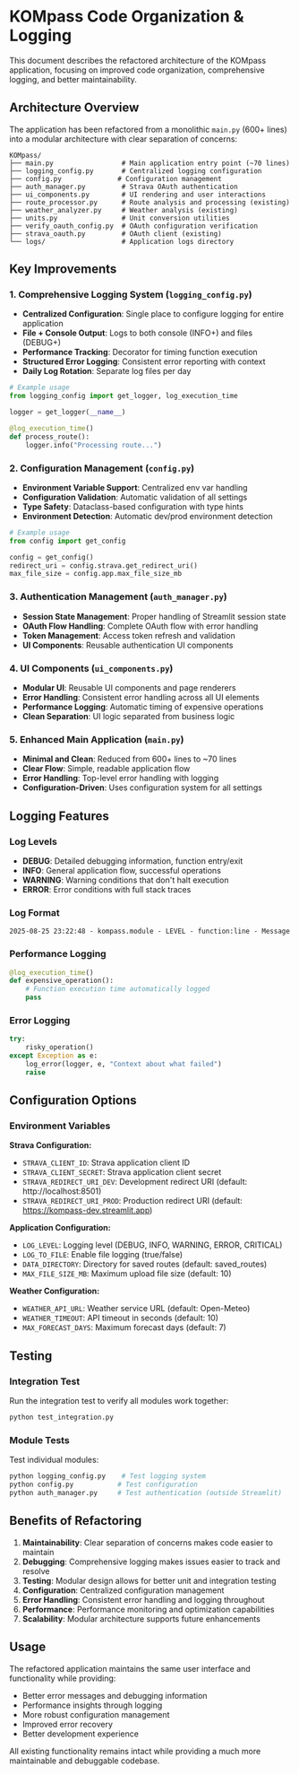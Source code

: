# KOMpass Code Organization & Logging

This document describes the refactored architecture of the KOMpass application, focusing on improved code organization, comprehensive logging, and better maintainability.

## Architecture Overview

The application has been refactored from a monolithic `main.py` (600+ lines) into a modular architecture with clear separation of concerns:

```
KOMpass/
├── main.py                 # Main application entry point (~70 lines)
├── logging_config.py       # Centralized logging configuration
├── config.py              # Configuration management
├── auth_manager.py         # Strava OAuth authentication
├── ui_components.py        # UI rendering and user interactions
├── route_processor.py      # Route analysis and processing (existing)
├── weather_analyzer.py     # Weather analysis (existing)
├── units.py                # Unit conversion utilities
├── verify_oauth_config.py  # OAuth configuration verification
├── strava_oauth.py         # OAuth client (existing)
└── logs/                   # Application logs directory
```

## Key Improvements

### 1. Comprehensive Logging System (`logging_config.py`)

- **Centralized Configuration**: Single place to configure logging for entire application
- **File + Console Output**: Logs to both console (INFO+) and files (DEBUG+)
- **Performance Tracking**: Decorator for timing function execution
- **Structured Error Logging**: Consistent error reporting with context
- **Daily Log Rotation**: Separate log files per day

```python
# Example usage
from logging_config import get_logger, log_execution_time

logger = get_logger(__name__)

@log_execution_time()
def process_route():
    logger.info("Processing route...")
```

### 2. Configuration Management (`config.py`)

- **Environment Variable Support**: Centralized env var handling
- **Configuration Validation**: Automatic validation of all settings
- **Type Safety**: Dataclass-based configuration with type hints
- **Environment Detection**: Automatic dev/prod environment detection

```python
# Example usage
from config import get_config

config = get_config()
redirect_uri = config.strava.get_redirect_uri()
max_file_size = config.app.max_file_size_mb
```

### 3. Authentication Management (`auth_manager.py`)

- **Session State Management**: Proper handling of Streamlit session state
- **OAuth Flow Handling**: Complete OAuth flow with error handling
- **Token Management**: Access token refresh and validation
- **UI Components**: Reusable authentication UI components

### 4. UI Components (`ui_components.py`)

- **Modular UI**: Reusable UI components and page renderers
- **Error Handling**: Consistent error handling across all UI elements
- **Performance Logging**: Automatic timing of expensive operations
- **Clean Separation**: UI logic separated from business logic

### 5. Enhanced Main Application (`main.py`)

- **Minimal and Clean**: Reduced from 600+ lines to ~70 lines
- **Clear Flow**: Simple, readable application flow
- **Error Handling**: Top-level error handling with logging
- **Configuration-Driven**: Uses configuration system for all settings

## Logging Features

### Log Levels
- **DEBUG**: Detailed debugging information, function entry/exit
- **INFO**: General application flow, successful operations
- **WARNING**: Warning conditions that don't halt execution
- **ERROR**: Error conditions with full stack traces

### Log Format
```
2025-08-25 23:22:48 - kompass.module - LEVEL - function:line - Message
```

### Performance Logging
```python
@log_execution_time()
def expensive_operation():
    # Function execution time automatically logged
    pass
```

### Error Logging
```python
try:
    risky_operation()
except Exception as e:
    log_error(logger, e, "Context about what failed")
    raise
```

## Configuration Options

### Environment Variables

**Strava Configuration:**
- `STRAVA_CLIENT_ID`: Strava application client ID
- `STRAVA_CLIENT_SECRET`: Strava application client secret
- `STRAVA_REDIRECT_URI_DEV`: Development redirect URI (default: http://localhost:8501)
- `STRAVA_REDIRECT_URI_PROD`: Production redirect URI (default: https://kompass-dev.streamlit.app)

**Application Configuration:**
- `LOG_LEVEL`: Logging level (DEBUG, INFO, WARNING, ERROR, CRITICAL)
- `LOG_TO_FILE`: Enable file logging (true/false)
- `DATA_DIRECTORY`: Directory for saved routes (default: saved_routes)
- `MAX_FILE_SIZE_MB`: Maximum upload file size (default: 10)

**Weather Configuration:**
- `WEATHER_API_URL`: Weather service URL (default: Open-Meteo)
- `WEATHER_TIMEOUT`: API timeout in seconds (default: 10)
- `MAX_FORECAST_DAYS`: Maximum forecast days (default: 7)

## Testing

### Integration Test
Run the integration test to verify all modules work together:

```bash
python test_integration.py
```

### Module Tests
Test individual modules:

```bash
python logging_config.py    # Test logging system
python config.py           # Test configuration
python auth_manager.py     # Test authentication (outside Streamlit)
```

## Benefits of Refactoring

1. **Maintainability**: Clear separation of concerns makes code easier to maintain
2. **Debugging**: Comprehensive logging makes issues easier to track and resolve
3. **Testing**: Modular design allows for better unit and integration testing
4. **Configuration**: Centralized configuration management
5. **Error Handling**: Consistent error handling and logging throughout
6. **Performance**: Performance monitoring and optimization capabilities
7. **Scalability**: Modular architecture supports future enhancements

## Usage

The refactored application maintains the same user interface and functionality while providing:

- Better error messages and debugging information
- Performance insights through logging
- More robust configuration management
- Improved error recovery
- Better development experience

All existing functionality remains intact while providing a much more maintainable and debuggable codebase.